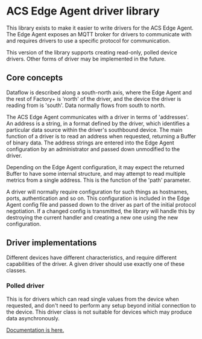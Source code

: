 # ACS Edge Agent driver library

This library exists to make it easier to write drivers for the ACS Edge
Agent. The Edge Agent exposes an MQTT broker for drivers to communicate
with and requires drivers to use a specific protocol for communication.

This version of the library supports creating read-only, polled device
drivers. Other forms of driver may be implemented in the future.

## Core concepts

Dataflow is described along a south-north axis, where the Edge Agent and
the rest of Factory+ is 'north' of the driver, and the device the driver
is reading from is 'south'. Data normally flows from south to north.

The ACS Edge Agent communicates with a driver in terms of 'addresses'.
An address is a string, in a format defined by the driver, which
identifies a particular data source within the driver's southbound
device. The main function of a driver is to read an address when
requested, returning a Buffer of binary data. The address strings are
entered into the Edge Agent configuration by an administrator and passed
down unmodified to the driver.

Depending on the Edge Agent configuration, it may expect the returned
Buffer to have some internal structure, and may attempt to read multiple
metrics from a single address. This is the function of the 'path'
parameter.

A driver will normally require configuration for such things as
hostnames, ports, authentication and so on. This configuration is
included in the Edge Agent config file and passed down to the driver as
part of the initial protocol negotiation. If a changed config is
transmitted, the library will handle this by destroying the current
handler and creating a new one using the new configuration.

## Driver implementations

Different devices have different characteristics, and require different
capabilities of the driver. A given driver should use exactly one of
these classes.

### Polled driver

This is for drivers which can read single values from the device when
requested, and don't need to perform any setup beyond initial connection
to the device. This driver class is not suitable for devices which may
produce data asynchronously.

[Documentation is here.](./docs/polled.md)
